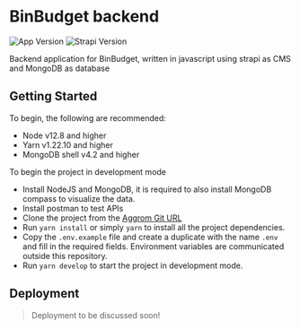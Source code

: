 # BinBudget backend

![App Version](https://img.shields.io/badge/version-0.0.1-green.svg)
![Strapi Version](https://img.shields.io/badge/strapi-3.5.4-blue.svg)

Backend application for BinBudget, written in javascript using strapi as CMS and MongoDB as database

## Getting Started

To begin, the following are recommended:

- Node v12.8 and higher
- Yarn v1.22.10 and higher
- MongoDB shell v4.2 and higher

To begin the project in development mode

- Install NodeJS and MongoDB, it is required to also install MongoDB compass to visualize the data.
- Install postman to test APIs
- Clone the project from the [Aggrom Git URL](https://git.aggrom.com/binbudget/binbudget-backend)
- Run `yarn install` or simply `yarn` to install all the project dependencies.
- Copy the `.env.example` file and create a duplicate with the name `.env` and fill in the required fields. Environment variables are communicated outside this repository.
- Run `yarn develop` to start the project in development mode.

## Deployment

> Deployment to be discussed soon!
